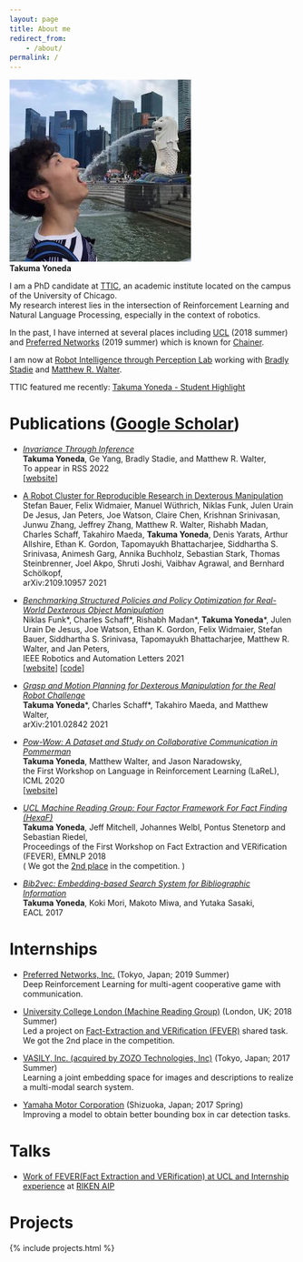 ```yaml
---
layout: page
title: About me
redirect_from:
    - /about/
permalink: /
---
```


![Takuma Yoneda](/img/tyoneda.jpg)  
**Takuma Yoneda**

I am a PhD candidate at [TTIC](https://ttic.edu/), an academic institute located on the campus of the University of Chicago.  
My research interest lies in the intersection of Reinforcement Learning and Natural Language Processing, especially in the context of robotics.

In the past, I have interned at several places including [UCL](https://mr.cs.ucl.ac.uk/) (2018 summer) and [Preferred Networks](https://www.preferred.jp/en/) (2019 summer) which is known for [Chainer](https://github.com/chainer/chainer).

I am now at [Robot Intelligence through Perception Lab](https://ttic.edu/ripl/) working with [Bradly Stadie](https://bstadie.github.io/) and [Matthew R. Walter](https://ttic.uchicago.edu/~mwalter/).

TTIC featured me recently: [Takuma Yoneda - Student Highlight](https://www.ttic.edu/student-highlights/yoneda/)

<!-- I got a Bachelor of Engineering from Toyota Technological Institute (Nagoya, Japan) and worked on Graph Embedding and Natural Language Processing with Prof. [Makoto Miwa](https://www.toyota-ti.ac.jp/Lab/Denshi/COIN/people/makoto.miwa/) and Prof. [Yutaka Sasaki](https://www.toyota-ti.ac.jp/Lab/Denshi/COIN/people/yutaka.sasaki/index-e.html) at Computational Intelligence Lab. -->

# Publications ([Google Scholar](https://scholar.google.com/citations?user=EtYv_AIAAAAJ&hl=en))
- _[Invariance Through Inference](https://arxiv.org/abs/2112.08526)_  
**Takuma Yoneda**, Ge Yang, Bradly Stadie, and Matthew R. Walter,  
To appear in RSS 2022  
[[website](https://invariance-through-inference.github.io/)]

- [A Robot Cluster for Reproducible Research in Dexterous Manipulation](http://arxiv.org/abs/2109.10957)  
Stefan Bauer, Felix Widmaier, Manuel Wüthrich, Niklas Funk, Julen Urain De Jesus, Jan Peters, Joe Watson, Claire Chen, Krishnan Srinivasan, Junwu Zhang, Jeffrey Zhang, Matthew R. Walter, Rishabh Madan, Charles Schaff, Takahiro Maeda, **Takuma Yoneda**, Denis Yarats, Arthur Allshire, Ethan K. Gordon, Tapomayukh Bhattacharjee, Siddhartha S. Srinivasa, Animesh Garg, Annika Buchholz, Sebastian Stark, Thomas Steinbrenner, Joel Akpo, Shruti Joshi, Vaibhav Agrawal, and Bernhard Schölkopf,  
arXiv:2109.10957 2021  
 
- _[Benchmarking Structured Policies and Policy Optimization for Real-World Dexterous Object Manipulation](https://arxiv.org/abs/2105.02087)_  
Niklas Funk\*, Charles Schaff\*, Rishabh Madan\*, **Takuma Yoneda**\*, Julen Urain De Jesus, Joe Watson, Ethan K. Gordon, Felix Widmaier, Stefan Bauer, Siddhartha S. Srinivasa, Tapomayukh Bhattacharjee, Matthew R. Walter, and Jan Peters,  
IEEE Robotics and Automation Letters 2021  
[[website](https://sites.google.com/view/benchmark-rrc)] [[code](https://github.com/cbschaff/benchmark-rrc)]

- _[Grasp and Motion Planning for Dexterous Manipulation for the Real Robot Challenge](https://arxiv.org/abs/2101.02842)_  
**Takuma Yoneda**\*, Charles Schaff\*, Takahiro Maeda, and Matthew Walter,  
arXiv:2101.02842 2021  

- _[Pow-Wow: A Dataset and Study on Collaborative Communication in Pommerman](https://larel-ws.github.io/assets/pdfs/pow_wow_a_dataset_and_study_on_collaborative_communication_in_pommerman.pdf)_  
**Takuma Yoneda**, Matthew Walter, and Jason Naradowsky,  
the First Workshop on Language in Reinforcement Learning (LaReL), ICML 2020  
[[website](https://takuma.yoneda.xyz/pow-wow/)]

- _[UCL Machine Reading Group: Four Factor Framework For Fact Finding (HexaF)](http://www.aclweb.org/anthology/W18-5515)_  
**Takuma Yoneda**, Jeff Mitchell, Johannes Welbl, Pontus Stenetorp and Sebastian Riedel,  
Proceedings of the First Workshop on Fact Extraction and VERification (FEVER), EMNLP 2018  
( We got the [2nd place](http://fever.ai/2018/task.html) in the competition. )

- _[Bib2vec: Embedding-based Search System for Bibliographic Information](http://aclweb.org/anthology/E17-3028)_  
**Takuma Yoneda**, Koki Mori, Makoto Miwa, and Yutaka Sasaki,   
EACL 2017


# Internships
- [Preferred Networks, Inc.](https://preferred.jp/en/) (Tokyo, Japan; 2019 Summer)  
Deep Reinforcement Learning for multi-agent cooperative game with communication.

- [University College London (Machine Reading Group)](https://mr.cs.ucl.ac.uk/) (London, UK; 2018 Summer)  
Led a project on [Fact-Extraction and VERification (FEVER)](https://fever.ai/2018/task.html) shared task. We got the 2nd place in the competition.

- [VASILY, Inc. (acquired by ZOZO Technologies, Inc)](https://tech.zozo.com/en/) (Tokyo, Japan; 2017 Summer)  
Learning a joint embedding space for images and descriptions to realize a multi-modal search system.

- [Yamaha Motor Corporation](https://yamaha-motor.com/) (Shizuoka, Japan; 2017 Spring)  
Improving a model to obtain better bounding box in car detection tasks.

<!-- After that, I interned at University College London Machine Reading Group to tackle [Fact-Extraction and VERification (FEVER)](http://fever.ai/) shared-task under Prof. [Pontus Stenetorp](https://pontus.stenetorp.se/) and Prof. [Sebastian Riedel](http://www.riedelcastro.org/). -->

# Talks
- [Work of FEVER(Fact Extraction and VERification) at UCL and Internship experience](https://aip.riken.jp/events/event_79885/?lang=en) at [RIKEN AIP](http://www.riken.jp/en/research/labs/aip/)

# Projects
{% include projects.html %}
